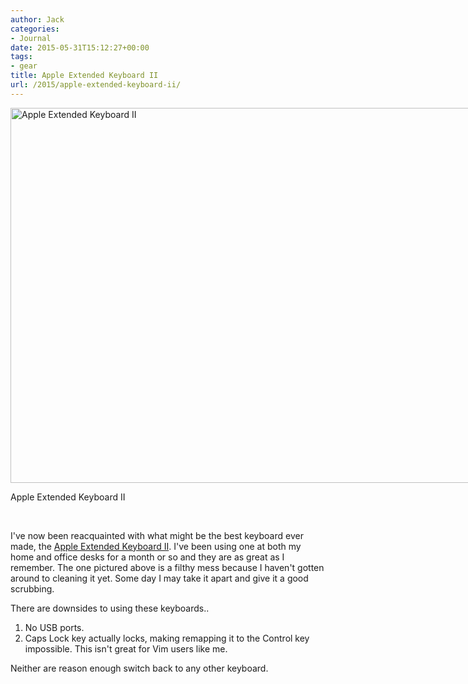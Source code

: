 ```yaml
---
author: Jack
categories:
- Journal
date: 2015-05-31T15:12:27+00:00
tags:
- gear
title: Apple Extended Keyboard II
url: /2015/apple-extended-keyboard-ii/
---
```


<div id="attachment_4545" style="width: 810px" class="wp-caption alignnone">
  <a href="/wp-content/uploads/2015/06/apple-extended-keyboard.jpg"><img class="size-full wp-image-4545" src="/wp-content/uploads/2015/06/apple-extended-keyboard.jpg" alt="Apple Extended Keyboard II" width="800" height="600" srcset="/wp-content/uploads/2015/06/apple-extended-keyboard.jpg 800w, /wp-content/uploads/2015/06/apple-extended-keyboard-300x225.jpg 300w, /wp-content/uploads/2015/06/apple-extended-keyboard-768x576.jpg 768w" sizes="(max-width: 800px) 100vw, 800px" /></a>
  
  <p class="wp-caption-text">
    Apple Extended Keyboard II
  </p>
</div>

&nbsp;

I've now been reacquainted with what might be the best keyboard ever made, the [Apple Extended Keyboard II][1]. I've been using one at both my home and office desks for a month or so and they are as great as I remember. The one pictured above is a filthy mess because I haven't gotten around to cleaning it yet. Some day I may take it apart and give it a good scrubbing.

There are downsides to using these keyboards..

  1. No USB ports.
  2. Caps Lock key actually locks, making remapping it to the Control key impossible. This isn't great for Vim users like me.

Neither are reason enough switch back to any other keyboard.

 [1]: http://en.wikipedia.org/wiki/Apple_Extended_Keyboard